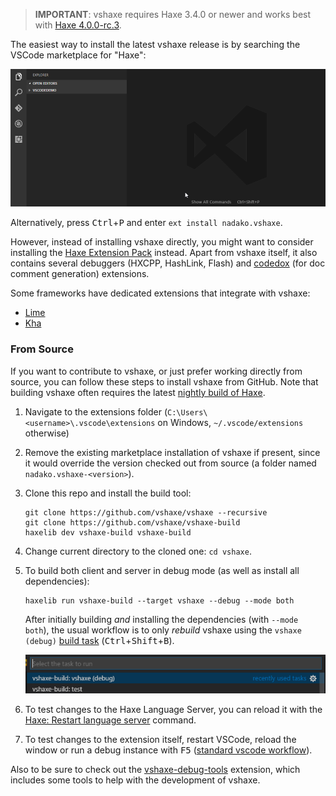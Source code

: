 >**IMPORTANT**: vshaxe requires Haxe 3.4.0 or newer and works best with [Haxe 4.0.0-rc.3](https://haxe.org/download/version/4.0.0-rc.3/).

The easiest way to install the latest vshaxe release is by searching the VSCode marketplace for "Haxe":

![](images/installation/marketplace.gif)

Alternatively, press <kbd>Ctrl</kbd>+<kbd>P</kbd> and enter `ext install nadako.vshaxe`.

However, instead of installing vshaxe directly, you might want to consider installing the [Haxe Extension Pack](https://marketplace.visualstudio.com/items?itemName=vshaxe.haxe-extension-pack) instead. Apart from vshaxe itself, it also contains several debuggers (HXCPP, HashLink, Flash) and [codedox](https://marketplace.visualstudio.com/items?itemName=wiggin77.codedox) (for doc comment generation) extensions.

Some frameworks have dedicated extensions that integrate with vshaxe:

- [Lime](https://marketplace.visualstudio.com/items?itemName=openfl.lime-vscode-extension)
- [Kha](https://marketplace.visualstudio.com/items?itemName=kodetech.kha-extension-pack)

### From Source

If you want to contribute to vshaxe, or just prefer working directly from source, you can follow these steps to install vshaxe from GitHub. Note that building vshaxe often requires the latest [nightly build of Haxe](http://build.haxe.org/builds/haxe/).

1. Navigate to the extensions folder (`C:\Users\<username>\.vscode\extensions` on Windows, `~/.vscode/extensions` otherwise)
2. Remove the existing marketplace installation of vshaxe if present, since it would override the version checked out from source (a folder named `nadako.vshaxe-<version>`).
3. Clone this repo and install the build tool:

    ```
    git clone https://github.com/vshaxe/vshaxe --recursive 
    git clone https://github.com/vshaxe/vshaxe-build
    haxelib dev vshaxe-build vshaxe-build
    ```

4. Change current directory to the cloned one: `cd vshaxe`.
5. To build both client and server in debug mode (as well as install all dependencies):

    ```
    haxelib run vshaxe-build --target vshaxe --debug --mode both
    ```
  
    After initially building _and_ installing the dependencies (with `--mode both`), the usual workflow is to only _rebuild_ vshaxe using the `vshaxe (debug)` [build task](/vshaxe/vshaxe/wiki/Build-Tasks) (<kbd>Ctrl</kbd>+<kbd>Shift</kbd>+<kbd>B</kbd>).

    ![](images/installation/build-task.png)

6. To test changes to the Haxe Language Server, you can reload it with the [Haxe: Restart language server](/vshaxe/vshaxe/wiki/Commands#haxe-restart-language-server) command.
7. To test changes to the extension itself, restart VSCode, reload the window or run a debug instance with <kbd>F5</kbd> ([standard vscode workflow](https://code.visualstudio.com/docs/extensions/debugging-extensions)).

Also to be sure to check out the [vshaxe-debug-tools](https://github.com/vshaxe/vshaxe-debug-tools) extension, which includes some tools to help with the development of vshaxe.